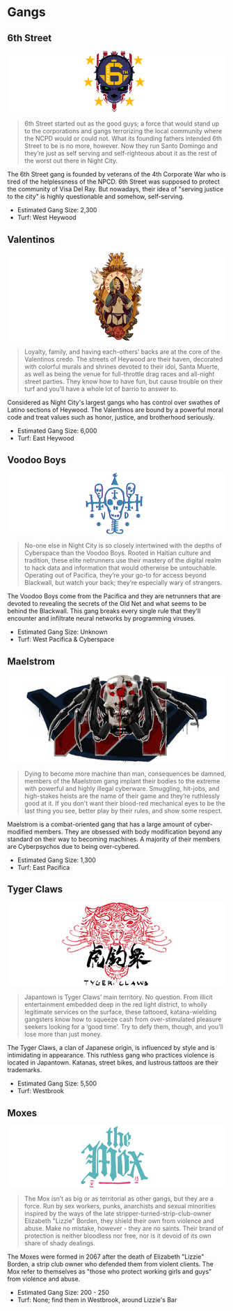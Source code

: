 # Gangs

## 6th Street

![6th Street logo](https://raw.githubusercontent.com/zer0db/cnc-lore/refs/heads/main/factions/images/6street.png)
> 6th Street started out as the good guys; a force that would stand up to the corporations and gangs terrorizing the local community where the NCPD would or could not. What its founding fathers intended 6th Street to be is no more, however. Now they run Santo Domingo and they’re just as self serving and self-righteous about it as the rest of the worst out there in Night City.

The 6th Street gang is founded by veterans of the 4th Corporate War who is tired of the helplessness of the NPCD. 6th Street was supposed to protect the community of Visa Del Ray. But nowadays, their idea of "serving justice to the city" is highly questionable and somehow, self-serving.
- Estimated Gang Size: 2,300
- Turf: West Heywood


## Valentinos

![Valentinos logo](https://raw.githubusercontent.com/zer0db/cnc-lore/refs/heads/main/factions/images/valentinos.png)
> Loyalty, family, and having each-others’ backs are at the core of the Valentinos credo. The streets of Heywood are their haven, decorated with colorful murals and shrines devoted to their idol, Santa Muerte, as well as being the venue for full-throttle drag races and all-night street parties. They know how to have fun, but cause trouble on their turf and you’ll have a whole lot of barrio to answer to.

Considered as Night City's largest gangs who has control over swathes of Latino sections of Heywood. The Valentinos are bound by a powerful moral code and treat values such as honor, justice, and brotherhood seriously.
- Estimated Gang Size: 6,000
- Turf: East Heywood


## Voodoo Boys

![Voodoo Boys logo](https://raw.githubusercontent.com/zer0db/cnc-lore/refs/heads/main/factions/images/voodooboys.png)
> No-one else in Night City is so closely intertwined with the depths of Cyberspace than the Voodoo Boys. Rooted in Haitian culture and tradition, these elite netrunners use their mastery of the digital realm to hack data and information that would otherwise be untouchable. Operating out of Pacifica, they’re your go-to for access beyond Blackwall, but watch your back; they’re especially wary of strangers.

The Voodoo Boys come from the Pacifica and they are netrunners that are devoted to revealing the secrets of the Old Net and what seems to be behind the Blackwall. This gang breaks every single rule that they'll encounter and infiltrate neural networks by programming viruses.
- Estimated Gang Size: Unknown
- Turf: West Pacifica & Cyberspace


## Maelstrom

![Maelstrom logo](https://raw.githubusercontent.com/zer0db/cnc-lore/refs/heads/main/factions/images/maelstrom.png)
> Dying to become more machine than man, consequences be damned, members of the Maelstrom gang implant their bodies to the extreme with powerful and highly illegal cyberware. Smuggling, hit-jobs, and high-stakes heists are the name of their game and they’re ruthlessly good at it. If you don't want their blood-red mechanical eyes to be the last thing you see, better play by their rules, and show some respect.

Maelstrom is a combat-oriented gang that has a large amount of cyber-modified members. They are obsessed with body modification beyond any standard on their way to becoming machines. A majority of their members are Cyberpsychos due to being over-cybered.
- Estimated Gang Size: 1,300
- Turf: East Pacifica


## Tyger Claws

![Tyger Claws logo](https://raw.githubusercontent.com/zer0db/cnc-lore/refs/heads/main/factions/images/tygerclaws.png)
> Japantown is Tyger Claws’ main territory. No question. From illicit entertainment embedded deep in the red light district, to wholly legitimate services on the surface, these tattooed, katana-wielding gangsters know how to squeeze cash from over-stimulated pleasure seekers looking for a ‘good time’. Try to defy them, though, and you’ll lose more than just money.

The Tyger Claws, a clan of Japanese origin, is influenced by style and is intimidating in appearance. This ruthless gang who practices violence is located in Japantown. Katanas, street bikes, and lustrous tattoos are their trademarks.
- Estimated Gang Size: 5,500
- Turf: Westbrook


## Moxes

![Moxes logo](https://raw.githubusercontent.com/zer0db/cnc-lore/refs/heads/main/factions/images/moxes.png)
> The Mox isn’t as big or as territorial as other gangs, but they are a force. Run by sex workers, punks, anarchists and sexual minorities inspired by the ways of the late stripper-turned-strip-club-owner Elizabeth "Lizzie" Borden, they shield their own from violence and abuse. Make no mistake, however - they are no saints. Their brand of protection is neither bloodless nor free, nor is it devoid of its own share of shady dealings.

The Moxes were formed in 2067 after the death of Elizabeth "Lizzie" Borden, a strip club owner who defended them from violent clients. The Mox refer to themselves as "those who protect working girls and guys" from violence and abuse.
- Estimated Gang Size: 200 - 250
- Turf: None; find them in Westbrook, around Lizzie's Bar
